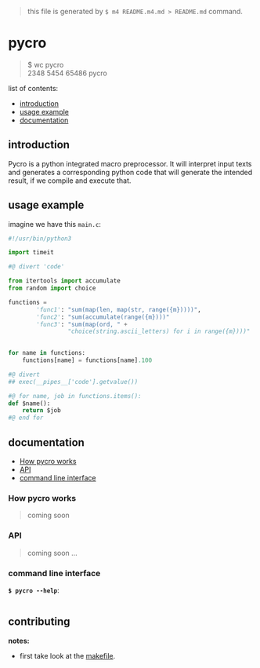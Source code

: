 
> this file is generated by `$ m4 README.m4.md > README.md` command.

# pycro

> $ wc pycro \
   2348  5454 65486 pycro

list of contents:
- [introduction](#introduction)
- [usage example](#usage-example)
- [documentation](#documentation)

## introduction
Pycro is a python integrated macro preprocessor. It will interpret input texts
and generates a corresponding python code that will generate the intended
result, if we compile and execute that.

## usage example
imagine we have this `main.c`:
```python
#!/usr/bin/python3

import timeit

#@ divert 'code'

from itertools import accumulate
from random import choice

functions = 
        'func1': "sum(map(len, map(str, range({m}))))",
        'func2': "sum(accumulate(range({m})))"
        'func3': "sum(map(ord, " + 
                 "choice(string.ascii_letters) for i in range({m})))"
        

for name in functions:
    functions[name] = functions[name].100

#@ divert
## exec(__pipes__['code'].getvalue())

#@ for name, job in functions.items():
def $name():
	return $job
#@ end for

```

## documentation
- [How pycro works](#How-pycro-works)
- [API](#API)
- [command line interface](#command-line-interface)

### How pycro works
> coming soon

### API
> coming soon ...

### command line interface
__`$ pycro --help`__:
```
```

## contributing
__notes:__
- first take look at the [makefile](makefile).

